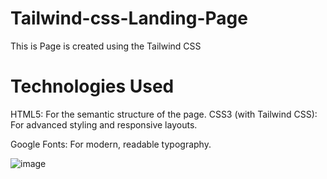 # Tailwind-css-Landing-Page
 This is Page is created using the Tailwind CSS

 # Technologies Used
HTML5: For the semantic structure of the page.
CSS3 (with Tailwind CSS): For advanced styling and responsive layouts.

Google Fonts: For modern, readable typography.


![image](https://github.com/user-attachments/assets/b18f0b01-46e4-4586-a22f-975927bc2304)
